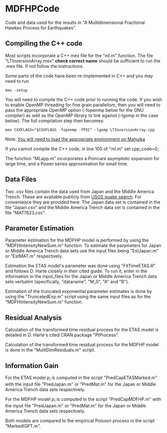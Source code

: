 # MDFHPCode
Code and data used for the results in "A Multidimensional Fractional Hawkes Process for Earthquakes". 

## Compiling the C++ code
Most scripts incorporate a C++ mex file for the "ml.m" function. The file "LTInversionArray.mex" **check correct name** should be sufficient to run the .mex file. If not follow the instructions.

Some parts of the code have been re-implemented in C++ and you may need to run
```
mex -setup
```
You will need to compile the C++ code prior to running the code. If you wish to enable OpenMP threading for fine grain parallelism,
then you will need to pass the appropriate OpenMP option
(-fopenmp below for the GNU compiler) as well as the OpenMP library to link against (-lgomp in the case below).
The full compilation step then becomes:
```
mex CXXFLAGS="$CXXFLAGS -fopenmp -fPIC" -lgomp LTInversionArray.cpp
```
Note: [You will need to load the appropriate environment on Mahuika](#environment-on-mahuika)

If you cannot compile the C++ code, in line 100 of "ml.m" set cpp_code=0;

The function "MLapp.m" incorporates a Poincare asymptotic expansion for large time, and a Power series approximation for small time.

## Data Files
Two .csv files contain the data used from Japan and the Middle America Trench. These are available publicly from [USGS quake search](https://earthquake.usgs.gov/earthquakes/search/).
For convenience they are provided here. The Japan data set is contained in the file "Japan.csv" and the Middle America Trench data set is contained in the file "MAT7623.csv".

## Parameter Estimation
Parameter estimation for the MDFHP model is performed by using the "MDFHIntensityNewSum.m" function. 
To estimate the parameters for Japan or Middle America Trench data sets use the input files being "EstJapan.m" or "EstMAT.m" respectively.

Estimation the ETAS model's parameter was done using "FitTimeETAS.R" and follows D. Harte closely in their cited guide. 
To run it, enter in the information in the input_files for the Japan or Middle America Trench data sets verbatim (specifically, "dataname", "M_0", "A" and "B"). 

Estimation of the truncated exponential parameter estimates is done by using the "TruncatedExp.m" script using the same input files as for the "MDFHIntensityNewSum.m" function.

## Residual Analysis

Calculation of the transformed time residual process for the ETAS model is detailed in D. Harte's cited CRAN package "PtProcess".

Calculation of the transformed time residual process for the MDFHP model is done in the "MultiDimResiduals.m" script.

## Information Gain

For the ETAS model $p_i$ is computed in the script "PredCapETASMarked.m" with the input file "PredJapan.m" or "PredMat.m" for the Japan or Middle America Trench data sets respectively.

For the MDFHP model $p_i$ is computed in the script "PredCapMDFHP.m" with the input file "PredJapan.m" or "PredMat.m" for the Japan or Middle America Trench data sets respectively.

Both models are compared to the empirical Poisson process in the script "MarkedIGPT.m".






